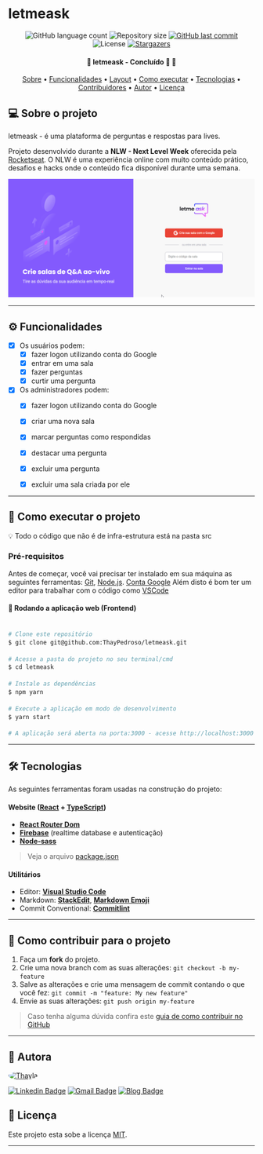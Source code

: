 # letmeask

<p align="center">
  <img alt="GitHub language count" src="https://img.shields.io/github/languages/count/ThayPedroso/letmeask?color=%2304D361">

  <img alt="Repository size" src="https://img.shields.io/github/repo-size/ThayPedroso/letmeask">
  
  <a href="https://github.com/ThayPedroso/proffy/commits/master">
    <img alt="GitHub last commit" src="https://img.shields.io/github/last-commit/ThayPedroso/letmeask">
  </a>
    
   <img alt="License" src="https://img.shields.io/badge/license-MIT-brightgreen">
   <a href="https://github.com/ThayPedroso/letmeask/stargazers">
    <img alt="Stargazers" src="https://img.shields.io/github/stars/ThayPedroso/letmeask?style=social">
  </a> 
</p>

<h4 align="center"> 
	🚧  letmeask - Concluído 🚀 🚧
</h4>

<p align="center">
 <a href="#-sobre-o-projeto">Sobre</a> •
 <a href="#-funcionalidades">Funcionalidades</a> •
 <a href="#-layout">Layout</a> • 
 <a href="#-como-executar-o-projeto">Como executar</a> • 
 <a href="#-tecnologias">Tecnologias</a> • 
 <a href="#-contribuidores">Contribuidores</a> • 
 <a href="#-autor">Autor</a> • 
 <a href="#user-content--licença">Licença</a>
</p>


## 💻 Sobre o projeto

letmeask - é uma plataforma de perguntas e respostas para lives.


Projeto desenvolvido durante a **NLW - Next Level Week** oferecida pela [Rocketseat](https://blog.rocketseat.com.br/segunda-next-level-week/).
O NLW é uma experiência online com muito conteúdo prático, desafios e hacks onde o conteúdo fica disponível durante uma semana.

![](/letmeask.png)

---

## ⚙️ Funcionalidades

- [x] Os usuários podem:
  - [x] fazer logon utilizando conta do Google
  - [x] entrar em uma sala
  - [x] fazer perguntas
  - [x] curtir uma pergunta

- [x] Os administradores podem:
  - [x] fazer logon utilizando conta do Google
  - [x] criar uma nova sala
  - [x] marcar perguntas como respondidas
  - [x] destacar uma pergunta
  - [x] excluir uma pergunta
  - [x] excluir uma sala criada por ele
  

---

## 🚀 Como executar o projeto

💡 Todo o código que não é de infra-estrutura está na pasta src

### Pré-requisitos

Antes de começar, você vai precisar ter instalado em sua máquina as seguintes ferramentas:
[Git](https://git-scm.com), [Node.js](https://nodejs.org/en/). 
[Conta Google](https://www.google.com/intl/pt-BR/account/about/)
Além disto é bom ter um editor para trabalhar com o código como [VSCode](https://code.visualstudio.com/)

#### 🧭 Rodando a aplicação web (Frontend)

```bash

# Clone este repositório
$ git clone git@github.com:ThayPedroso/letmeask.git

# Acesse a pasta do projeto no seu terminal/cmd
$ cd letmeask

# Instale as dependências
$ npm yarn

# Execute a aplicação em modo de desenvolvimento
$ yarn start

# A aplicação será aberta na porta:3000 - acesse http://localhost:3000

```

---

## 🛠 Tecnologias

As seguintes ferramentas foram usadas na construção do projeto:

#### **Website**  ([React](https://reactjs.org/)  +  [TypeScript](https://www.typescriptlang.org/))

-   **[React Router Dom](https://github.com/ReactTraining/react-router/tree/master/packages/react-router-dom)**
-   **[Firebase](https://firebase.google.com/)** (realtime database e autenticação)
-   **[Node-sass](https://www.npmjs.com/package/node-sass)**

> Veja o arquivo  [package.json](https://github.com/ThayPedroso/letmeask/blob/main/letmeask/package.json)


#### [](https://github.com/ThayPedroso/proffy#utilit%C3%A1rios)**Utilitários**

-   Editor:  **[Visual Studio Code](https://code.visualstudio.com/)**  
-   Markdown:  **[StackEdit](https://stackedit.io/)**,  **[Markdown Emoji](https://gist.github.com/rxaviers/7360908)**
-   Commit Conventional:  **[Commitlint](https://github.com/conventional-changelog/commitlint)**

---

## 💪 Como contribuir para o projeto

1. Faça um **fork** do projeto.
2. Crie uma nova branch com as suas alterações: `git checkout -b my-feature`
3. Salve as alterações e crie uma mensagem de commit contando o que você fez: `git commit -m "feature: My new feature"`
4. Envie as suas alterações: `git push origin my-feature`
> Caso tenha alguma dúvida confira este [guia de como contribuir no GitHub](./CONTRIBUTING.md)

---

## :woman: Autora

<a href="https://www.linkedin.com/in/thaylapedroso/">
 <img style="border-radius: 50%;" src="https://avatars3.githubusercontent.com/u/44008476?s=460&u=7dbb833a401c575edc98f696cb5823d3b5e78e72&v=4" width="100px;" alt="Thayla"/>
 <br />
</a>

 [![Linkedin Badge](https://img.shields.io/badge/-LinkedIn-blue?style=flat-square&logo=Linkedin&logoColor=white&link=https://www.linkedin.com/in/thaylapedroso/)](https://www.linkedin.com/in/thaylapedroso/) [![Gmail Badge](https://img.shields.io/badge/-GMail-c14438?style=flat-square&logo=Gmail&logoColor=white&link=mailto:thayla.pedroso88@gmail.com)](mailto:thayla.pedroso88@gmail.com) [![Blog Badge](https://img.shields.io/badge/-Blog-green?style=flat-square&logo=Blog&logoColor=white&link=http://pensaengenheira.blogspot.com/)](http://pensaengenheira.blogspot.com/)

## 📝 Licença

Este projeto esta sobe a licença [MIT](./LICENSE).

---
